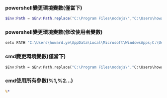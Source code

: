 ### powershell變更環境變數(僅當下)
```ps1
$Env:Path = $Env:Path.replace("C:\Program Files\nodejs\","C:\Users\howard.ye\Desktop\node\node12\")
```

### powershell變更環境變數(修改使用者變數)
```ps1
setx PATH "C:\Users\howard.ye\AppData\Local\Microsoft\WindowsApps;C:\Users\howard.ye\AppData\Local\Programs\Microsoft VS Code\bin;C:\Users\howard.ye\AppData\Local\GitHubDesktop\bin;C:\Users\howard.ye\AppData\Local\Programs\Git\cmd;C:\Users\howard.ye\Desktop\node"
```

### cmd變更環境變數(僅當下)
```cmd
$Env:Path = $Env:Path.replace("C:\Program Files\nodejs\","C:\Users\howard.ye\Desktop\node\node12\")
```

### cmd使用所有參數(%1,%2...)
```cmd
%*
```
